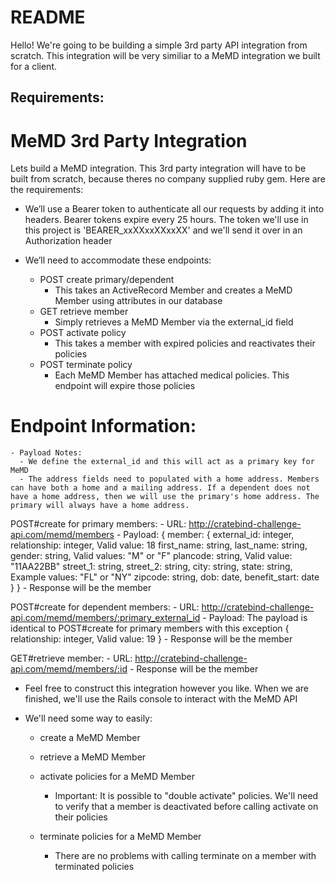 # README

Hello! We're going to be building a simple 3rd party API integration from scratch. This integration will be very similiar to a MeMD integration we built for a client. 

Requirements:
  - 
# MeMD 3rd Party Integration

Lets build a MeMD integration. This 3rd party integration will have to be built from scratch, because theres no company supplied ruby gem. Here are the requirements:

- We’ll use a Bearer token to authenticate all our requests by adding it into headers. Bearer tokens expire every 25 hours. The token we'll use in this project is 'BEARER_xxXXxxXXxxXX' and we'll send it over in an Authorization header
  
- We’ll need to accommodate these endpoints:
  - POST create primary/dependent
      - This takes an ActiveRecord Member and creates a MeMD Member using attributes in our database
  - GET retrieve member
      - Simply retrieves a MeMD Member via the external_id field
  - POST activate policy
      - This takes a member with expired policies and reactivates their policies
  - POST terminate policy
      - Each MeMD Member has attached medical policies. This endpoint will expire those policies


# Endpoint Information:
    - Payload Notes:
      - We define the external_id and this will act as a primary key for MeMD
      - The address fields need to populated with a home address. Members can have both a home and a mailing address. If a dependent does not have a home address, then we will use the primary's home address. The primary will always have a home address.

  POST#create for primary members:
    - URL: http://cratebind-challenge-api.com/memd/members
    - Payload: 
        {
          member: { 
            external_id:    integer,
            relationship:   integer,    Valid value:    18
            first_name:     string,
            last_name:      string,
            gender:         string,     Valid values:   "M" or "F"
            plancode:       string,     Valid value:    "11AA22BB"
            street_1:       string,
            street_2:       string,
            city:           string,
            state:          string,     Example values: "FL" or "NY"
            zipcode:        string,
            dob:            date,
            benefit_start:  date
          }
        }
    - Response will be the member


  POST#create for dependent members:
    - URL: http://cratebind-challenge-api.com/memd/members/:primary_external_id
    - Payload: The payload is identical to POST#create for primary members with this exception
        {
          relationship:   integer,    Valid value:    19
        }
    - Response will be the member


  GET#retrieve member:
    - URL: http://cratebind-challenge-api.com/memd/members/:id
    - Response will be the member


  - Feel free to construct this integration however you like. When we are finished,
    we'll use the Rails console to interact with the MeMD API


- We'll need some way to easily:
    - create a MeMD Member
    - retrieve a MeMD Member


    - activate policies for a MeMD Member
      - Important: It is possible to "double activate" policies. We'll need to verify that a member
        is deactivated before calling activate on their policies
    - terminate policies for a MeMD Member
      - There are no problems with calling terminate on a member with terminated policies


